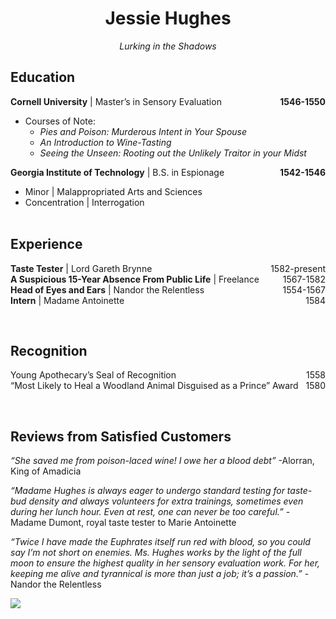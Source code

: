 
<center>

# Jessie Hughes

*Lurking in the Shadows*
</center>

## Education

**Cornell University** \| Master’s in Sensory Evaluation <span
style="float:right">**1546-1550**</span>

- Courses of Note:
  - *Pies and Poison: Murderous Intent in Your Spouse*  
  - *An Introduction to Wine-Tasting*  
  - *Seeing the Unseen: Rooting out the Unlikely Traitor in your Midst*

**Georgia Institute of Technology** \| B.S. in Espionage <span
style="float:right">**1542-1546**</span>

- Minor \| Malappropriated Arts and Sciences  
- Concentration \| Interrogation  
  <br>

## Experience

**Taste Tester** \| Lord Gareth Brynne <span
style="float:right">1582-present</span> <br> **A Suspicious 15-Year
Absence From Public Life** \| Freelance <span
style="float:right">1567-1582</span>  
**Head of Eyes and Ears** \| Nandor the Relentless <span
style="float:right">1554-1567</span> <br> **Intern** \| Madame
Antoinette <span style="float:right">1584</span>

<br>

## Recognition

Young Apothecary’s Seal of Recognition <span
style="float:right">1558</span> <br> “Most Likely to Heal a Woodland
Animal Disguised as a Prince” Award <span
style="float:right">1580</span>

<br>

## Reviews from Satisfied Customers

*“She saved me from poison-laced wine! I owe her a blood debt”*
-Alorran, King of Amadicia

*“Madame Hughes is always eager to undergo standard testing for
taste-bud density and always volunteers for extra trainings, sometimes
even during her lunch hour. Even at rest, one can never be too
careful.”* -Madame Dumont, royal taste tester to Marie Antoinette

*“Twice I have made the Euphrates itself run red with blood, so you
could say I’m not short on enemies. Ms. Hughes works by the light of the
full moon to ensure the highest quality in her sensory evaluation work.
For her, keeping me alive and tyrannical is more than just a job; it’s a
passion.”* -Nandor the Relentless

![](https://i.ebayimg.com/images/g/A~sAAOSwYvJe-39m/s-l1600.jpg)
